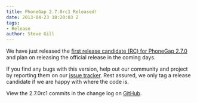 ```yaml
---
title: PhoneGap 2.7.0rc1 Released!
date: 2013-04-23 18:20:03 Z
tags:
- Release
author: Steve Gill
---
```


We have just released the [first release candidate (RC) for PhoneGap 2.7.0](https://s3.amazonaws.com/phonegap.download/phonegap-2.7.0rc1.zip) and plan on releasing the official release in the coming days.

If you find any bugs with this version, help out our community and project by reporting them on our [issue tracker](https://issues.apache.org/jira/browse/CB). Rest assured, we only tag a release candidate if we are happy with where the code is.

View the 2.7.0rc1 commits in the change log on [GitHub](https://github.com/phonegap/phonegap/blob/2.7.0rc1/changelog).
